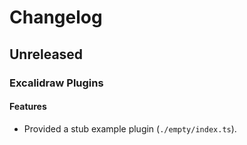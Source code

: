 # Changelog

<!--
Guidelines for changelog:
The change should be grouped under one of the following sections and must contain a PR link.
- Features: For new features.
- Fixes: For bug fixes.
- Chore: Changes for non src files example package.json.
- Refactor: For any refactoring.

Please add the latest change at the top under the correct section.
-->

## Unreleased

### Excalidraw Plugins

#### Features

- Provided a stub example plugin (`./empty/index.ts`).
